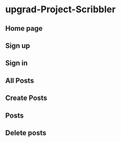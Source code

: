 # upgrad-Project-Scribbler

## Home page

## Sign up

## Sign in

## All Posts

## Create Posts

## Posts

## Delete posts


